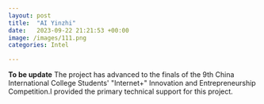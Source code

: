 ```yaml
---
layout: post
title:  "AI Yinzhi"
date:   2023-09-22 21:21:53 +00:00
image: /images/111.png
categories: Intel

---
```

**To be update** The project has advanced to the finals of the 9th China International College Students' "Internet+" Innovation and Entrepreneurship Competition.I provided the primary technical support for this project.
